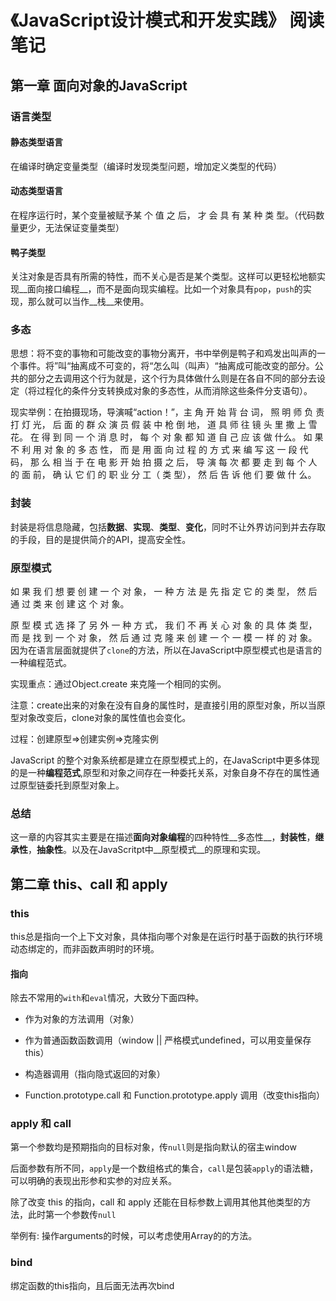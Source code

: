 # 《JavaScript设计模式和开发实践》 阅读笔记

## 第一章 面向对象的JavaScript

### 语言类型

#### 静态类型语言

在编译时确定变量类型（编译时发现类型问题，增加定义类型的代码）

#### 动态类型语言

在程序运行时，某个变量被赋予某 个 值 之 后， 才 会 具 有 某 种 类 型。（代码数量更少，无法保证变量类型）

#### 鸭子类型

关注对象是否具有所需的特性，而不关心是否是某个类型。这样可以更轻松地额实现__面向接口编程__，而不是面向现实编程。比如一个对象具有`pop`，`push`的实现，那么就可以当作__栈__来使用。

### 多态

思想：将不变的事物和可能改变的事物分离开，书中举例是鸭子和鸡发出叫声的一个事件。将”叫“抽离成不可变的，将“怎么叫（叫声）“抽离成可能改变的部分。公共的部分之去调用这个行为就是，这个行为具体做什么则是在各自不同的部分去设定（将过程化的条件分支转换成对象的多态性，从而消除这些条件分支语句）。

现实举例：在拍摄现场，导演喊“action！”，主 角 开 始 背 台 词， 照 明 师 负 责 打 灯 光， 后 面 的 群 众 演 员 假 装 中 枪 倒 地， 道 具 师 往 镜 头 里 撒 上 雪 花。 在 得 到 同 一 个 消 息 时， 每 个 对 象 都 知 道 自 己 应 该 做 什么。 如 果 不 利 用 对 象 的 多 态 性， 而 是 用 面 向 过 程 的 方 式 来 编 写 这 一 段 代 码， 那 么 相 当 于 在 电 影 开 始 拍 摄 之 后， 导 演 每 次 都 要 走 到 每 个 人 的 面 前， 确 认 它 们 的 职 业 分 工（ 类 型）， 然 后 告 诉 他 们 要 做 什 么。

### 封装

封装是将信息隐藏，包括**数据**、**实现**、**类型**、**变化**，同时不让外界访问到并去存取的手段，目的是提供简介的API，提高安全性。

### 原型模式

 如 果 我 们 想 要 创 建 一 个 对 象， 一 种 方 法 是 先 指 定 它 的 类 型， 然 后 通 过 类 来 创 建 这 个 对 象。 

原 型 模 式 选 择 了 另 外 一 种 方 式， 我 们 不 再 关 心 对 象 的 具 体 类 型， 而 是 找 到 一 个 对 象， 然 后 通 过 克 隆 来 创 建 一 个 一 模 一 样 的 对 象。因为在语言层面就提供了`clone`的方法，所以在JavaScript中原型模式也是语言的一种编程范式。

实现重点：通过Object.create 来克隆一个相同的实例。

注意：create出来的对象在没有自身的属性时，是直接引用的原型对象，所以当原型对象改变后，clone对象的属性值也会变化。

过程：创建原型=>创建实例=>克隆实例

JavaScript 的整个对象系统都是建立在原型模式上的，在JavaScript中更多体现的是一种**编程范式**,原型和对象之间存在一种委托关系，对象自身不存在的属性通过原型链委托到原型对象上。

### 总结

这一章的内容其实主要是在描述**面向对象编程**的四种特性__多态性__，__封装性__，__继承性__，__抽象性__。以及在JavaScritpt中__原型模式__的原理和实现。



## 第二章 this、call 和 apply

### this

this总是指向一个上下文对象，具体指向哪个对象是在运行时基于函数的执行环境动态绑定的，而非函数声明时的环境。

#### 指向

除去不常用的`with`和`eval`情况，大致分下面四种。

- 作为对象的方法调用（对象）

- 作为普通函数函数调用（window || 严格模式undefined，可以用变量保存this）

- 构造器调用（指向隐式返回的对象）

- Function.prototype.call 和 Function.prototype.apply 调用（改变this指向）

### apply 和 call

第一个参数均是预期指向的目标对象，传`null`则是指向默认的宿主window

后面参数有所不同，`apply`是一个数组格式的集合，`call`是包装`apply`的语法糖，可以明确的表现出形参和实参的对应关系。

除了改变 this 的指向，call 和 apply 还能在目标参数上调用其他其他类型的方法，此时第一个参数传`null`

举例有: 操作arguments的时候，可以考虑使用Array的的方法。

### bind

绑定函数的this指向，且后面无法再次bind